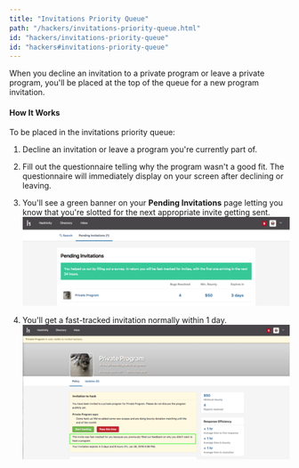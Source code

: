 ```yaml
---
title: "Invitations Priority Queue"
path: "/hackers/invitations-priority-queue.html"
id: "hackers/invitations-priority-queue"
id: "hackers#invitations-priority-queue"
---
```


When you decline an invitation to a private program or leave a private program, you'll be placed at the top of the queue for a new program invitation.

#### How It Works
To be placed in the invitations priority queue:
1. Decline an invitation or leave a program you're currently part of.
2. Fill out the questionnaire telling why the program wasn't a good fit. The questionnaire will immediately display on your screen after declining or leaving.
3. You'll see a green banner on your **Pending Invitations** page letting you know that you're slotted for the next appropriate invite getting sent.
   ![priority-invitations-1](./images/priority-invitations-1.png)

4. You'll get a fast-tracked invitation normally within 1 day.
   ![priority-invitations-2](./images/priority-invitations-2.png)
